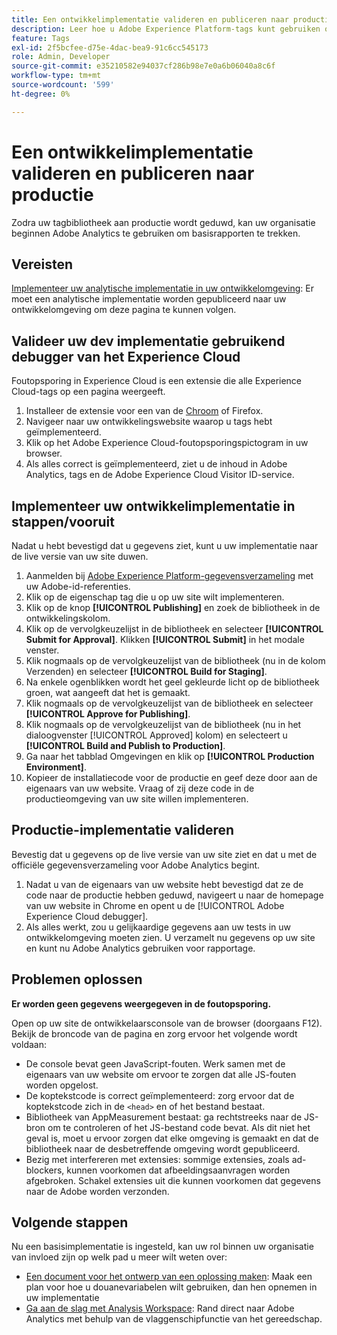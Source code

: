 ```yaml
---
title: Een ontwikkelimplementatie valideren en publiceren naar productie
description: Leer hoe u Adobe Experience Platform-tags kunt gebruiken om Adobe Analytics in uw productieomgeving te implementeren.
feature: Tags
exl-id: 2f5bcfee-d75e-4dac-bea9-91c6cc545173
role: Admin, Developer
source-git-commit: e35210582e94037cf286b98e7e0a6b06040a8c6f
workflow-type: tm+mt
source-wordcount: '599'
ht-degree: 0%

---
```


# Een ontwikkelimplementatie valideren en publiceren naar productie

Zodra uw tagbibliotheek aan productie wordt geduwd, kan uw organisatie beginnen Adobe Analytics te gebruiken om basisrapporten te trekken.

## Vereisten

[Implementeer uw analytische implementatie in uw ontwikkelomgeving](deploy-dev.md): Er moet een analytische implementatie worden gepubliceerd naar uw ontwikkelomgeving om deze pagina te kunnen volgen.

## Valideer uw dev implementatie gebruikend debugger van het Experience Cloud

Foutopsporing in Experience Cloud is een extensie die alle Experience Cloud-tags op een pagina weergeeft.

1. Installeer de extensie voor een van de [Chroom](https://chromewebstore.google.com/detail/adobe-experience-platform/bfnnokhpnncpkdmbokanobigaccjkpob) of Firefox.
2. Navigeer naar uw ontwikkelingswebsite waarop u tags hebt geïmplementeerd.
3. Klik op het Adobe Experience Cloud-foutopsporingspictogram in uw browser.
4. Als alles correct is geïmplementeerd, ziet u de inhoud in Adobe Analytics, tags en de Adobe Experience Cloud Visitor ID-service.

## Implementeer uw ontwikkelimplementatie in stappen/vooruit

Nadat u hebt bevestigd dat u gegevens ziet, kunt u uw implementatie naar de live versie van uw site duwen.

1. Aanmelden bij [Adobe Experience Platform-gegevensverzameling](https://experience.adobe.com/data-collection) met uw Adobe-id-referenties.
1. Klik op de eigenschap tag die u op uw site wilt implementeren.
1. Klik op de knop **[!UICONTROL Publishing]** en zoek de bibliotheek in de ontwikkelingskolom.
1. Klik op de vervolgkeuzelijst in de bibliotheek en selecteer **[!UICONTROL Submit for Approval]**. Klikken **[!UICONTROL Submit]** in het modale venster.
1. Klik nogmaals op de vervolgkeuzelijst van de bibliotheek (nu in de kolom Verzenden) en selecteer **[!UICONTROL Build for Staging]**.
1. Na enkele ogenblikken wordt het geel gekleurde licht op de bibliotheek groen, wat aangeeft dat het is gemaakt.
1. Klik nogmaals op de vervolgkeuzelijst van de bibliotheek en selecteer **[!UICONTROL Approve for Publishing]**.
1. Klik nogmaals op de vervolgkeuzelijst van de bibliotheek (nu in het dialoogvenster [!UICONTROL Approved] kolom) en selecteert u **[!UICONTROL Build and Publish to Production]**.
1. Ga naar het tabblad Omgevingen en klik op **[!UICONTROL Production Environment]**.
1. Kopieer de installatiecode voor de productie en geef deze door aan de eigenaars van uw website. Vraag of zij deze code in de productieomgeving van uw site willen implementeren.

## Productie-implementatie valideren

Bevestig dat u gegevens op de live versie van uw site ziet en dat u met de officiële gegevensverzameling voor Adobe Analytics begint.

1. Nadat u van de eigenaars van uw website hebt bevestigd dat ze de code naar de productie hebben geduwd, navigeert u naar de homepage van uw website in Chrome en opent u de [!UICONTROL Adobe Experience Cloud debugger].
2. Als alles werkt, zou u gelijkaardige gegevens aan uw tests in uw ontwikkelomgeving moeten zien. U verzamelt nu gegevens op uw site en kunt nu Adobe Analytics gebruiken voor rapportage.

## Problemen oplossen

**Er worden geen gegevens weergegeven in de foutopsporing.**

Open op uw site de ontwikkelaarsconsole van de browser (doorgaans F12). Bekijk de broncode van de pagina en zorg ervoor het volgende wordt voldaan:

* De console bevat geen JavaScript-fouten. Werk samen met de eigenaars van uw website om ervoor te zorgen dat alle JS-fouten worden opgelost.
* De koptekstcode is correct geïmplementeerd: zorg ervoor dat de koptekstcode zich in de `<head>` en of het bestand bestaat.
* Bibliotheek van AppMeasurement bestaat: ga rechtstreeks naar de JS-bron om te controleren of het JS-bestand code bevat. Als dit niet het geval is, moet u ervoor zorgen dat elke omgeving is gemaakt en dat de bibliotheek naar de desbetreffende omgeving wordt gepubliceerd.
* Bezig met interfereren met extensies: sommige extensies, zoals ad-blockers, kunnen voorkomen dat afbeeldingsaanvragen worden afgebroken. Schakel extensies uit die kunnen voorkomen dat gegevens naar de Adobe worden verzonden.

## Volgende stappen

Nu een basisimplementatie is ingesteld, kan uw rol binnen uw organisatie van invloed zijn op welk pad u meer wilt weten over:

* [Een document voor het ontwerp van een oplossing maken](../prepare/solution-design.md): Maak een plan voor hoe u douanevariabelen wilt gebruiken, dan hen opnemen in uw implementatie
* [Ga aan de slag met Analysis Workspace](/help/analyze/analysis-workspace/home.md): Rand direct naar Adobe Analytics met behulp van de vlaggenschipfunctie van het gereedschap.

